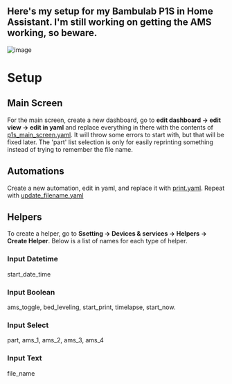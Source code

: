 ## Here's my setup for my Bambulab P1S in Home Assistant. I'm still working on getting the AMS working, so beware.

![image](https://github.com/user-attachments/assets/12ab9d4a-4761-486f-99ae-45cbff28e4d2)

# Setup
## Main Screen
For the main screen, create a new dashboard, go to **edit dashboard -> edit view -> edit in yaml** and replace everything in there with the contents of [p1s_main_screen.yaml](https://github.com/Pigensworth/ha-p1s-yaml/blob/main/p1s_main_screen.yaml). It will throw some errors to start with, but that will be fixed later.
The 'part' list selection is only for easily reprinting something instead of trying to remember the file name.

## Automations
Create a new automation, edit in yaml, and replace it with [print.yaml](https://github.com/Pigensworth/ha-p1s-yaml/blob/main/print.yaml). Repeat with [update_filename.yaml](https://github.com/Pigensworth/ha-p1s-yaml/blob/main/update_filename.yaml)

## Helpers
To create a helper, go to **Ssetting -> Devices & services -> Helpers -> Create Helper**. Below is a list of names for each type of helper.

### Input Datetime
start_date_time

### Input Boolean
ams_toggle, bed_leveling, start_print, timelapse, start_now.

### Input Select
part, ams_1, ams_2, ams_3, ams_4

### Input Text
file_name
